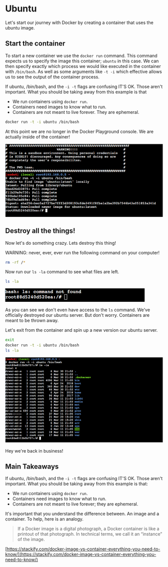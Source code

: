 # Ubuntu 

Let's start our journey with Docker by creating a container that uses the ubuntu image.

## Start the container 

To start a new container we use the `docker run` command. This command expects us to specify the image this container; `ubuntu` in this case. We can then specify exactly which process we would like executed in the container with `/bin/bash`. As well as some arguments like `-t -i` which effective allows us to see the output of the container process.

If ubuntu, /bin/bash, and the `-i -t` flags are confusing IT'S OK.  Those aren't important.  What you should be taking away from this example is that 
  - We run containers using `docker run`.
  - Containers need images to know what to run.
  - Containers are not meant to live forever. They are ephemeral.

```bash
docker run -t -i ubuntu /bin/bash
```

At this point we are no longer in the Docker Playground console. We are actually inside of the container!

![](/assets/ubuntu/run.png)

## Destroy all the things!

Now let's do something crazy.  Lets destroy this thing! 

WARNING: never, ever, ever run the following command on your computer!

```bash
rm -rf /*
```

Now run our `ls -la` command to see what files are left.

```bash
ls -la
```

![](/assets/ubuntu/destroyed.png)

As you can see we don't even have access to the `ls` command.  We've officially destroyed our ubuntu server.  But don't worry.  Containers are meant to be thrown away.

Let's exit from the container and spin up a new version our ubuntu server.

```bash
exit
docker run -t -i ubuntu /bin/bash
ls -la
```

![](/assets/ubuntu/backagain.png)

Hey we're back in business!

## Main Takeaways

If ubuntu, /bin/bash, and the `-i -t` flags are confusing IT'S OK.  Those aren't important.  What you should be taking away from this example is that:

  - We run containers using `docker run`.
  - Containers need images to know what to run.
  - Containers are not meant to live forever; they are ephemeral.

It's important that you understand the difference between. An image and a container. To help, here is an analogy.

> If a Docker image is a digital photograph, a Docker container is like a printout of that photograph. In technical terms, we call it an “instance” of the image. 

[https://stackify.com/docker-image-vs-container-everything-you-need-to-know/](https://stackify.com/docker-image-vs-container-everything-you-need-to-know/)


